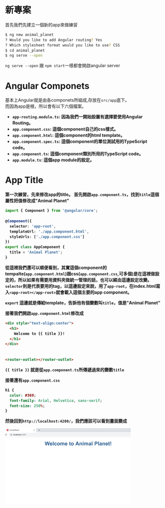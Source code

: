 # 新專案
首先我們先建立一個新的app來做練習<br/>

```sh
$ ng new animal_planet
? Would you like to add Angular routing? Yes
? Which stylesheet format would you like to use? CSS
$ cd animal_planet
$ ng serve --open
```
`ng serve --open` 跟 `npm start`一樣都會開啟angular server

# Angular Componets
基本上Angular就是由各componets所組成,存放在`src/app`底下。<br/>
而因為app是根，所以會有以下六個檔案。<b/>

- `app-routing.module.ts`: 因為我們一開始設置有選擇要使用Angular Routing。
- `app.component.css`: 這個component自己的css樣式。
- `app.component.html`: 這個component的html template。
- `app.component.spec.ts`: 這個component的單位測試用的TypeScript code。
- `app.component.ts`: 這個component類別所用的TypeScript code。
- `app.module.ts`: 這個app module的設定。

# App Title
第一次練習，先來修改app的title。
首先開啟`app.component.ts`，找到`title`這個屬性把值修改成"Animal Planet"<br/>

```ts
import { Component } from '@angular/core';

@Component({
  selector: 'app-root',
  templateUrl: './app.component.html',
  styleUrls: ['./app.component.css']
})
export class AppComponent {
  title = 'Animal Planet';
}
```
從這裡我們還可以順便看到，其實這個component的tempalte(`app.component.html`)跟css(`app.component.css`,可多個)是在這裡做設定的，所以如果有需要用資料夾做統一管理的話，也可以經由這邊設定改變。
`selector`則是代表要用的tag，以這邊設定來說，用了`app-root`，在index.html寫入`<app-root></app-root>`就會載入這個主要的app component。

`export` 這邊就是傳給template，告訴他有個變數叫`title`，值是"Animal Planet"<br/>

接著我們開啟`app.component.html`修改成

```html
<div style="text-align:center">
  <h1>
    Welcome to {{ title }}!
  </h1>
</div>


<router-outlet></router-outlet>
```
`{{ title }}` 就是從`app.component.ts`所傳遞過來的變數`title`<br/>

接著還有`app.component.css`

```css
h1 {
  color: #369;
  font-family: Arial, Helvetica, sans-serif;
  font-size: 250%;
}
```
然後回到`http://localhost:4200/`，我們應該可以看到畫面變成

<img src='../img/tutorial1_1.png' height='246px'  >



